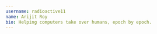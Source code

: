 ```yaml
---
username: radioactive11
name: Arijit Roy
bio: Helping computers take over humans, epoch by epoch.
---
```

